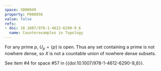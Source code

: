 ```yaml
---
space: S000049
property: P000056
value: false
refs:
- doi: 10.1007/978-1-4612-6290-9_6
  name: Counterexamples in Topology
---
```


For any prime $p$, $U_p = \{p\}$ is open. Thus any set containing a prime is not nowhere dense, so $X$ is not a countable union of nowhere dense subsets.

See item #4 for space #57 in {{doi:10.1007/978-1-4612-6290-9_6}}.
